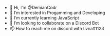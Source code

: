 - 👋 Hi, I’m @DemianCodr
- 👀 I’m interested in Progamming and Developing
- 🌱 I’m currently learning JavaScript
- 💞️ I’m looking to collaborate on a Discord Bot
- 📫 How to reach me on discord with Lvna#1123

<!---
DemianCodr/DemianCodr is a ✨ special ✨ repository because its `README.md` (this file) appears on your GitHub profile.
You can click the Preview link to take a look at your changes.
--->
